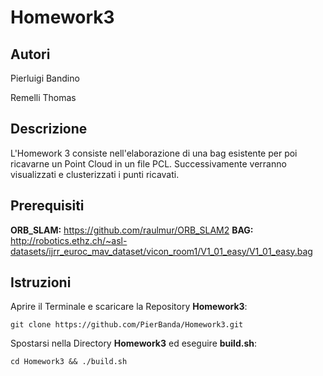# Homework3

## Autori ##
Pierluigi Bandino

Remelli Thomas

## Descrizione ##
L'Homework 3 consiste nell'elaborazione di una bag esistente per poi ricavarne un Point Cloud in un file PCL.
Successivamente verranno visualizzati e clusterizzati i punti ricavati.

## Prerequisiti
**ORB_SLAM:** https://github.com/raulmur/ORB_SLAM2
**BAG:** http://robotics.ethz.ch/~asl-datasets/ijrr_euroc_mav_dataset/vicon_room1/V1_01_easy/V1_01_easy.bag

## Istruzioni
Aprire il Terminale e scaricare la Repository **Homework3**:
```
git clone https://github.com/PierBanda/Homework3.git
```

Spostarsi nella Directory **Homework3** ed eseguire **build.sh**:
```
cd Homework3 && ./build.sh
```